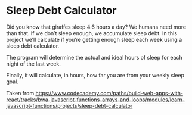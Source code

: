 <h1>Sleep Debt Calculator</h1>
Did you know that giraffes sleep 4.6 hours a day? We humans need more than that. If we don’t sleep enough, we accumulate sleep debt. In this project we’ll calculate if you’re getting enough sleep each week using a sleep debt calculator.

The program will determine the actual and ideal hours of sleep for each night of the last week.

Finally, it will calculate, in hours, how far you are from your weekly sleep goal.

Taken from https://www.codecademy.com/paths/build-web-apps-with-react/tracks/bwa-javascript-functions-arrays-and-loops/modules/learn-javascript-functions/projects/sleep-debt-calculator
